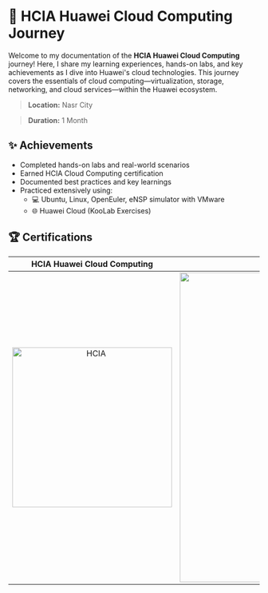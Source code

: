 # 🚀 HCIA Huawei Cloud Computing Journey

Welcome to my documentation of the **HCIA Huawei Cloud Computing** journey! Here, I share my learning experiences, hands-on labs, and key achievements as I dive into Huawei's cloud technologies. This journey covers the essentials of cloud computing—virtualization, storage, networking, and cloud services—within the Huawei ecosystem.

> **Location:** Nasr City

> **Duration:** 1 Month


## ✨ Achievements

- Completed hands-on labs and real-world scenarios  
- Earned HCIA Cloud Computing certification  
- Documented best practices and key learnings  
- Practiced extensively using:  
    - 💻 Ubuntu, Linux, OpenEuler, eNSP simulator with VMware  
    - 🌐 Huawei Cloud (KooLab Exercises)


## 🏆 Certifications
<table>
    <thead>
        <tr>
            <th>HCIA Huawei Cloud Computing</th>
            <th>My Score at Exam</th>
        </tr>
    </thead>
    <tbody>
        <tr>
           <td align="center">
                <img src="https://github.com/user-attachments/assets/891d88f6-b58c-4f74-a24b-85bdb8d47d90" alt="HCIA" width="320"/>
            </td>
            <td align="center">
                <img src="https://github.com/user-attachments/assets/3e7b44df-d000-420c-886c-915814cc1d23" alt="degree" width="620"/>
            </td>
                   <td align="center">
                <img src="https://github.com/user-attachments/assets/ad667ea3-cdfb-44fa-80b6-26bffa5be9ad" alt="NTI ATTEDND CERTIF" width="620"/>
            </td>
        </tr>
    </tbody>
</table>
